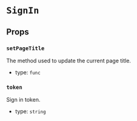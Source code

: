 `SignIn`
========



Props
-----

### `setPageTitle`

The method used to update the current page title.

- type: `func`


### `token`

Sign in token.

- type: `string`

